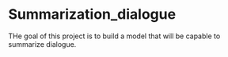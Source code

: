 # Summarization_dialogue
 THe goal of this project is to build a model that will be capable to summarize dialogue.
